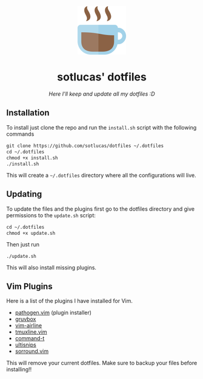 <div align="center">
    <a href="https://github.com/sotlucas/dotfiles">
        <img alt="sotlucas' dotfiles" src="img/icon.png" width="128px" />
    </a>
    <br />
    <h1> sotlucas' dotfiles </h1>
</div>

<div align="center">

_Here I'll keep and update all my dotfiles :D_

</div>

## Installation

To install just clone the repo and run the `install.sh` script with the following commands
```
git clone https://github.com/sotlucas/dotfiles ~/.dotfiles
cd ~/.dotfiles
chmod +x install.sh
./install.sh
```
This will create a `~/.dotfiles` directory where all the configurations will live.

## Updating

To update the files and the plugins first go to the dotfiles directory and give permissions to the `update.sh` script:
```
cd ~/.dotfiles
chmod +x update.sh
```
Then just run
```
./update.sh
```
This will also install missing plugins.

## Vim Plugins

Here is a list of the plugins I have installed for Vim.

* [pathogen.vim](https://github.com/tpope/vim-pathogen) (plugin installer)
* [gruvbox](https://github.com/morhetz/gruvbox)
* [vim-airline](https://github.com/vim-airline/vim-airline)
* [tmuxline.vim](https://github.com/edkolev/tmuxline.vim)
* [command-t](https://github.com/wincent/command-t)
* [ultisnips](https://github.com/sirver/ultisnips)
* [sorround.vim](https://github.com/tpope/vim-surround)

<aside class="notice">
This will remove your current dotfiles. Make sure to backup your files before installing!!
</aside>
